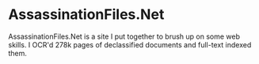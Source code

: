 # AssassinationFiles.Net

AssassinationFiles.Net is a site I put together to brush up on some web skills.  I OCR'd 278k pages of declassified documents and full-text indexed them.

 
